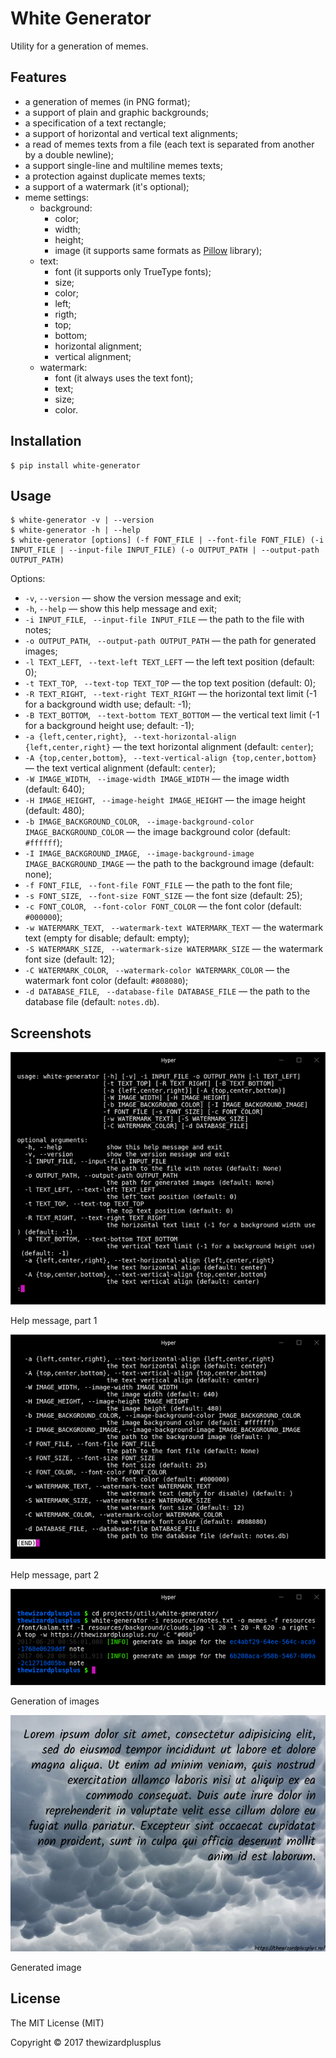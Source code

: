 # White Generator

Utility for a generation of memes.

## Features

* a generation of memes (in PNG format);
* a support of plain and graphic backgrounds;
* a specification of a text rectangle;
* a support of horizontal and vertical text alignments;
* a read of memes texts from a file (each text is separated from another by a double newline);
* a support single-line and multiline memes texts;
* a protection against duplicate memes texts;
* a support of a watermark (it's optional);
* meme settings:
    * background:
        * color;
        * width;
        * height;
        * image (it supports same formats as [Pillow](http://python-pillow.org/) library);
    * text:
        * font (it supports only TrueType fonts);
        * size;
        * color;
        * left;
        * rigth;
        * top;
        * bottom;
        * horizontal alignment;
        * vertical alignment;
    * watermark:
        * font (it always uses the text font);
        * text;
        * size;
        * color.

## Installation

```
$ pip install white-generator
```

## Usage

```
$ white-generator -v | --version
$ white-generator -h | --help
$ white-generator [options] (-f FONT_FILE | --font-file FONT_FILE) (-i INPUT_FILE | --input-file INPUT_FILE) (-o OUTPUT_PATH | --output-path OUTPUT_PATH)
```

Options:

* `-v`, `--version` &mdash; show the version message and exit;
* `-h`, `--help` &mdash; show this help message and exit;
* `-i INPUT_FILE`, ` --input-file INPUT_FILE` &mdash; the path to the file with notes;
* `-o OUTPUT_PATH`, ` --output-path OUTPUT_PATH` &mdash; the path for generated images;
* `-l TEXT_LEFT`, ` --text-left TEXT_LEFT` &mdash; the left text position (default: 0);
* `-t TEXT_TOP`, ` --text-top TEXT_TOP` &mdash; the top text position (default: 0);
* `-R TEXT_RIGHT`, ` --text-right TEXT_RIGHT` &mdash; the horizontal text limit (-1 for a background width use; default: -1);
* `-B TEXT_BOTTOM`, ` --text-bottom TEXT_BOTTOM` &mdash; the vertical text limit (-1 for a background height use; default: -1);
* `-a {left,center,right}`, ` --text-horizontal-align {left,center,right}` &mdash; the text horizontal alignment (default: `center`);
* `-A {top,center,bottom}`, ` --text-vertical-align {top,center,bottom}` &mdash; the text vertical alignment (default: `center`);
* `-W IMAGE_WIDTH`, ` --image-width IMAGE_WIDTH` &mdash; the image width (default: 640);
* `-H IMAGE_HEIGHT`, ` --image-height IMAGE_HEIGHT` &mdash; the image height (default: 480);
* `-b IMAGE_BACKGROUND_COLOR`, ` --image-background-color IMAGE_BACKGROUND_COLOR` &mdash; the image background color (default: `#ffffff`);
* `-I IMAGE_BACKGROUND_IMAGE`, ` --image-background-image IMAGE_BACKGROUND_IMAGE` &mdash; the path to the background image (default: none);
* `-f FONT_FILE`, ` --font-file FONT_FILE` &mdash; the path to the font file;
* `-s FONT_SIZE`, ` --font-size FONT_SIZE` &mdash; the font size (default: 25);
* `-c FONT_COLOR`, ` --font-color FONT_COLOR` &mdash; the font color (default: `#000000`);
* `-w WATERMARK_TEXT`, ` --watermark-text WATERMARK_TEXT` &mdash; the watermark text (empty for disable; default: empty);
* `-S WATERMARK_SIZE`, ` --watermark-size WATERMARK_SIZE` &mdash; the watermark font size (default: 12);
* `-C WATERMARK_COLOR`, ` --watermark-color WATERMARK_COLOR` &mdash; the watermark font color (default: `#808080`);
* `-d DATABASE_FILE`, ` --database-file DATABASE_FILE` &mdash; the path to the database file (default: `notes.db`).

## Screenshots

![Help message, part 1](screenshots/screenshot_01.png)

Help message, part 1

![Help message, part 2](screenshots/screenshot_02.png)

Help message, part 2

![Generation of images](screenshots/screenshot_03.png)

Generation of images

![Generated image](screenshots/screenshot_04.png)

Generated image

## License

The MIT License (MIT)

Copyright &copy; 2017 thewizardplusplus
